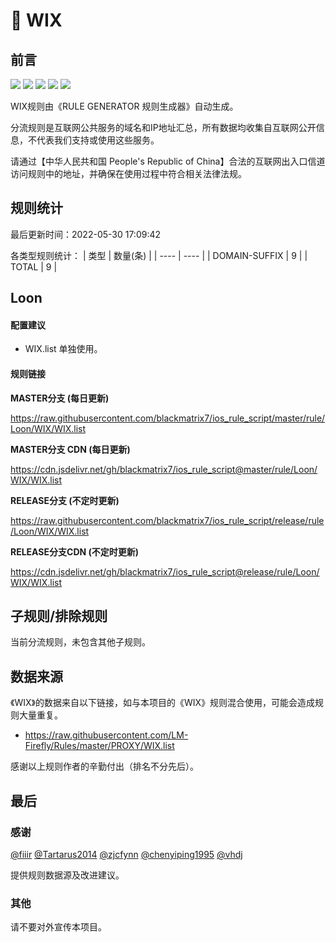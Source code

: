 # 🧸 WIX

## 前言

![](https://shields.io/badge/-移除重复规则-ff69b4) ![](https://shields.io/badge/-DOMAIN与DOMAIN--SUFFIX合并-green) ![](https://shields.io/badge/-DOMAIN--SUFFIX间合并-critical) ![](https://shields.io/badge/-DOMAIN--SUFFIX与DOMAIN--KEYWORD合并-blue) ![](https://shields.io/badge/-IP--CIDR(6)合并-blueviolet) 

WIX规则由《RULE GENERATOR 规则生成器》自动生成。

分流规则是互联网公共服务的域名和IP地址汇总，所有数据均收集自互联网公开信息，不代表我们支持或使用这些服务。

请通过【中华人民共和国 People's Republic of China】合法的互联网出入口信道访问规则中的地址，并确保在使用过程中符合相关法律法规。

## 规则统计

最后更新时间：2022-05-30 17:09:42

各类型规则统计：
| 类型 | 数量(条)  | 
| ---- | ----  |
| DOMAIN-SUFFIX | 9  | 
| TOTAL | 9  | 


## Loon 

#### 配置建议
- WIX.list 单独使用。

#### 规则链接
**MASTER分支 (每日更新)**

https://raw.githubusercontent.com/blackmatrix7/ios_rule_script/master/rule/Loon/WIX/WIX.list

**MASTER分支 CDN (每日更新)**

https://cdn.jsdelivr.net/gh/blackmatrix7/ios_rule_script@master/rule/Loon/WIX/WIX.list

**RELEASE分支 (不定时更新)**

https://raw.githubusercontent.com/blackmatrix7/ios_rule_script/release/rule/Loon/WIX/WIX.list

**RELEASE分支CDN (不定时更新)**

https://cdn.jsdelivr.net/gh/blackmatrix7/ios_rule_script@release/rule/Loon/WIX/WIX.list

## 子规则/排除规则


当前分流规则，未包含其他子规则。

## 数据来源

《WIX》的数据来自以下链接，如与本项目的《WIX》规则混合使用，可能会造成规则大量重复。

- https://raw.githubusercontent.com/LM-Firefly/Rules/master/PROXY/WIX.list


感谢以上规则作者的辛勤付出（排名不分先后）。

## 最后

### 感谢

[@fiiir](https://github.com/fiiir) [@Tartarus2014](https://github.com/Tartarus2014) [@zjcfynn](https://github.com/zjcfynn) [@chenyiping1995](https://github.com/chenyiping1995) [@vhdj](https://github.com/vhdj)

提供规则数据源及改进建议。

### 其他

请不要对外宣传本项目。